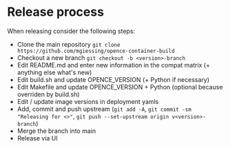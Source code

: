 # Release process

When releasing consider the following steps:

- Clone the main repository `git clone https://github.com/mgiessing/opence-container-build`
- Checkout a new branch `git checkout -b <version>-branch`
- Edit README.md and enter new information in the compat matrix (+ anything else what's new)
- Edit build.sh and update OPENCE_VERSION (+ Python if necessary)
- Edit Makefile and update OPENCE_VERSION + Python (optional because overriden by build.sh)
- Edit / update image versions in deployment yamls
- Add, commit and push upstream (`git add -A`, `git commit -sm "Releasing for <>"`, `git push --set-upstream origin v<version>-branch`)
- Merge the branch into main
- Release via UI